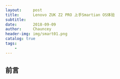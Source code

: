 ```yaml
---
layout:     post   				    
title:      Lenovo ZUK Z2 PRO 上手Smartian OS体验				
subtitle:   
date:       2018-09-09 				
author:     Chauncey 						
header-img: img/smart01.png 	
catalog: true 						
tags:							
    - 
---
```


## 前言

